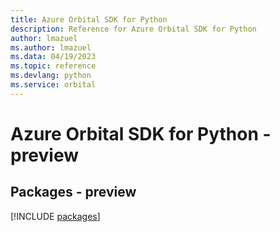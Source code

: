 ```yaml
---
title: Azure Orbital SDK for Python
description: Reference for Azure Orbital SDK for Python
author: lmazuel
ms.author: lmazuel
ms.data: 04/19/2023
ms.topic: reference
ms.devlang: python
ms.service: orbital
---
```

# Azure Orbital SDK for Python - preview
## Packages - preview
[!INCLUDE [packages](orbital-index.md)]